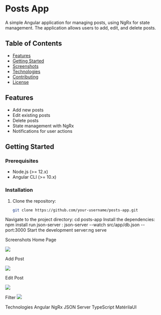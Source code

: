 # Posts App

A simple Angular application for managing posts, using NgRx for state management. The application allows users to add, edit, and delete posts.

## Table of Contents

- [Features](#features)
- [Getting Started](#getting-started)
- [Screenshots](#screenshots)
- [Technologies](#technologies)
- [Contributing](#contributing)
- [License](#license)

## Features

- Add new posts
- Edit existing posts
- Delete posts
- State management with NgRx
- Notifications for user actions

## Getting Started

### Prerequisites

- Node.js (>= 12.x)
- Angular CLI (>= 10.x)

### Installation

1. Clone the repository:
   ```bash
   git clone https://github.com/your-username/posts-app.git


Navigate to the project directory: cd posts-app
Install the dependencies: npm install
run json-server : json-server --watch src/app/db.json --port:3000
Start the development server:ng serve




Screenshots
Home Page

<img src="./src/app/assets/home.PNG">

Add Post

<img src=".\posts-app\src\app\assets\home.PNG">

Edit Post

<img src="./src/app/assets/update.PNG">

Filter
<img src="./src/app/assets/update.PNG">


Technologies
Angular
NgRx
JSON Server
TypeScript
MatérilaUI




